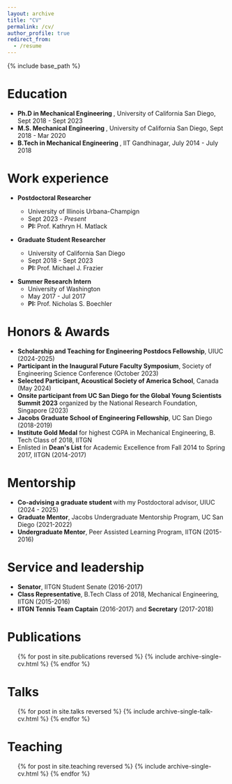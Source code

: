 ```yaml
---
layout: archive
title: "CV"
permalink: /cv/
author_profile: true
redirect_from:
  - /resume
---
```


{% include base_path %}

Education
======
* <b> Ph.D in Mechanical Engineering </b>, University of California San Diego, Sept 2018 - Sept 2023
* <b> M.S. Mechanical Engineering </b>, University of California San Diego, Sept 2018 - Mar 2020
* <b> B.Tech in Mechanical Engineering </b>, IIT Gandhinagar, July 2014 - July 2018

Work experience
======
* <b> Postdoctoral Researcher </b>
  * University of Illinois Urbana-Champign
  * Sept 2023 - <i> Present </i>
  * <b> PI: </b> Prof. Kathryn H. Matlack

* <b> Graduate Student Researcher </b>
  * University of California San Diego
  * Sept 2018 - Sept 2023
  * <b> PI: </b> Prof. Michael J. Frazier
  
<!-- * <b> Graduate Teaching Assistant </b>
  * University of California San Diego
  * Jan 2020 - Jul 2023
  * <b> Courses: </b> Dynamics and Vibrations (Winter 2022); Fundamentals of Solid Mechanics II (Spring 2020, 2021 and 2022, Winter 2023); Finite Element Methods (Winter 2020 and 2021); Solid Mechanics and Materials (Fall 2020 and 2021).
  
* <b> Undergraduate Teaching Assistant </b>
  * IIT Gandhinagar
  * Jan 2018 - May 2018
  * <b> Courses: </b> Industrial Engineering & Operations Research (Spring 2018). -->

* <b> Summer Research Intern </b>
  * University of Washington
  * May 2017 - Jul 2017
  * <b> PI: </b> Prof. Nicholas S. Boechler

<!-- Skills
======
* Skill 1
* Skill 2
  * Sub-skill 2.1
  * Sub-skill 2.2
  * Sub-skill 2.3
* Skill 3 -->

  
Honors & Awards
======
* <b> Scholarship and Teaching for Engineering Postdocs Fellowship</b>, UIUC (2024-2025)
* <b> Participant in the Inaugural Future Faculty Symposium</b>, Society of Engineering Science Conference (October 2023)
* <b> Selected Participant, Acoustical Society of America School</b>, Canada (May 2024)
* <b> Onsite participant from UC San Diego for the Global Young Scientists Summit 2023</b> organized by the National Research Foundation, Singapore (2023)
* <b> Jacobs Graduate School of Engineering Fellowship</b>, UC San Diego (2018-2019)
* <b> Institute Gold Medal</b> for highest CGPA in Mechanical Engineering, B. Tech Class of 2018, IITGN
* Enlisted in <b> Dean's List</b> for Academic Excellence from Fall 2014 to Spring 2017, IITGN (2014-2017)

Mentorship
======
* <b> Co-advising a graduate student </b> with my Postdoctoral advisor, UIUC (2024 - 2025)
* <b> Graduate Mentor</b>, Jacobs Undergraduate Mentorship Program, UC San Diego (2021-2022)
* <b> Undergraduate Mentor</b>, Peer Assisted Learning Program, IITGN (2015-2016)

Service and leadership
======
* <b> Senator</b>, IITGN Student Senate (2016-2017)
* <b> Class Representative</b>, B.Tech Class of 2018, Mechanical Engineering, IITGN (2015-2016)
* <b> IITGN Tennis Team Captain</b> (2016-2017) and <b> Secretary</b> (2017-2018)

Publications
======
  <ul>{% for post in site.publications reversed %}
    {% include archive-single-cv.html %}
  {% endfor %}</ul>
  
Talks
======
  <ul>{% for post in site.talks reversed %}
    {% include archive-single-talk-cv.html  %}
  {% endfor %}</ul>
  
Teaching
======
  <ul>{% for post in site.teaching reversed %}
    {% include archive-single-cv.html %}
  {% endfor %}</ul>
